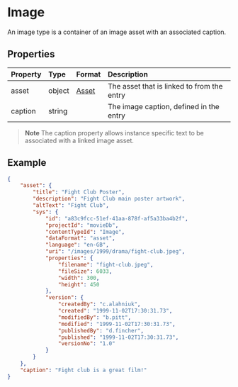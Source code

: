 # Image
An image type is a container of an image asset with an associated caption.

## Properties

| Property | Type | Format | Description |
| :------- | :--- | :----- | :---------- |
| asset | object | [Asset](/model/asset.md) | The asset that is linked to from the entry |
| caption | string |  | The image caption, defined in the entry |

> **Note** The caption property allows instance specific text to be associated with a linked image asset.


## Example

```json
{
    "asset": {
        "title": "Fight Club Poster",
        "description": "Fight Club main poster artwork",
        "altText": "Fight Club",
        "sys": {
            "id": "a83c9fcc-51ef-41aa-878f-af5a33ba4b2f",
            "projectId": "movieDb",
            "contentTypeId": "Image",
            "dataFormat": "asset",
            "language": "en-GB",
            "uri": "/images/1999/drama/fight-club.jpeg",
            "properties": {
                "filename": "fight-club.jpeg",
                "fileSize": 6033,
                "width": 300,
                "height": 450
            },
            "version": {
                "createdBy": "c.alahniuk",
                "created": "1999-11-02T17:30:31.73",
                "modifiedBy": "b.pitt",
                "modified": "1999-11-02T17:30:31.73",
                "publishedBy": "d.fincher",
                "published": "1999-11-02T17:30:31.73",
                "versionNo": "1.0"
            }
        }
    },
    "caption": "Fight club is a great film!"
}
```
